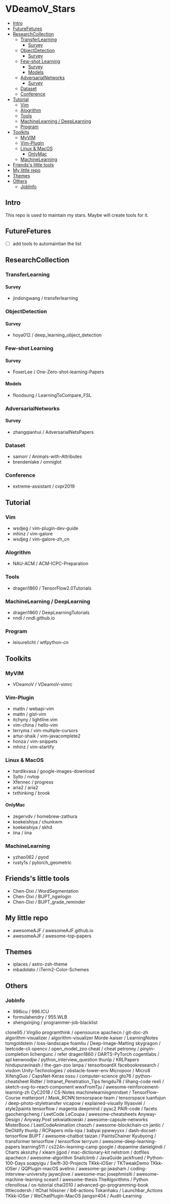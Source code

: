 # VDeamoV_Stars
<!-- vim-markdown-toc GFM -->

* [Intro](#intro)
* [FutureFetures](#futurefetures)
* [ResearchCollection](#researchcollection)
    * [TransferLearning](#transferlearning)
        * [Survey](#survey)
    * [ObjectDetection](#objectdetection)
        * [Survey](#survey-1)
    * [Few-shot Learning](#few-shot-learning)
        * [Survey](#survey-2)
        * [Models](#models)
    * [AdversarialNetworks](#adversarialnetworks)
        * [Survey](#survey-3)
    * [Dataset](#dataset)
    * [Conference](#conference)
* [Tutorial](#tutorial)
    * [Vim](#vim)
    * [Alogrithm](#alogrithm)
    * [Tools](#tools)
    * [MachineLearning / DeepLearning](#machinelearning--deeplearning)
    * [Program](#program)
* [Toolkits](#toolkits)
    * [MyVIM](#myvim)
    * [Vim-Plugin](#vim-plugin)
    * [Linux & MacOS](#linux--macos)
        * [OnlyMac](#onlymac)
    * [MachineLearning](#machinelearning)
* [Friends's little tools](#friendss-little-tools)
* [My little repo](#my-little-repo)
* [Themes](#themes)
* [Others](#others)
    * [JobInfo](#jobinfo)

<!-- vim-markdown-toc -->
## Intro
This repo is used to maintain my stars. Maybe will create tools for it.

## FutureFetures
- [ ] add tools to automaintian the list

ResearchCollection
-----------------
### TransferLearning
#### Survey
+ jindongwang / transferlearning
### ObjectDetection
#### Survey
+ hoya012 / deep_learning_object_detection

### Few-shot Learning
#### Survey
+ FoxerLee / One-Zero-shot-learning-Papers
#### Models
+ floodsung / LearningToCompare_FSL

### AdversarialNetworks
#### Survey
+ zhangqianhui / AdversarialNetsPapers

### Dataset
+ samorr / Animals-with-Attributes
+ brendenlake / omniglot

### Conference
+ extreme-assistant / cvpr2019


Tutorial
-----
### Vim
+ wsdjeg / vim-plugin-dev-guide
+ mhinz / vim-galore
+ wsdjeg / vim-galore-zh_cn

### Alogrithm
+ NAU-ACM / ACM-ICPC-Preparation

### Tools
+ dragen1860 / TensorFlow2.0Tutorials

### MachineLearning / DeepLearning
+ dragen1860 / DeepLearningTutorials
+ nndl / nndl.github.io

### Program
+ leisurelicht / wtfpython-cn

Toolkits
--------
### MyVIM
+ VDeamoV / VDeamoV-vimrc

### Vim-Plugin
+ mattn / webapi-vim
+ mattn / gist-vim
+ itchyny / lightline.vim
+ vim-china / hello-vim
+ terryma / vim-multiple-cursors
+ artur-shaik / vim-javacomplete2
+ honza / vim-snippets
+ mhinz / vim-startify

### Linux & MacOS
+ hardikvasa / google-images-download
+ Syllo / nvtop
+ Xfennec / progress
+ aria2 / aria2
+ txthinking / brook
#### OnlyMac
+ zegervdv / homebrew-zathura
+ koekeishiya / chunkwm
+ koekeishiya / skhd
+ iina / iina

### MachineLearning
+ yzhao062 / pyod
+ rusty1s / pytorch_geometric

Friends's little tools
------------
+ Chen-Dixi / WordSegmentation
+ Chen-Dixi / BUPT_ngwlogin
+ Chen-Dixi / BUPT_grade_reminder

My little repo
------------
+ awesomeAJF / awesomeAJF.github.io
+ awesomeAJF / awesome-top-papers

Themes
-----
+ iplaces / astro-zsh-theme
+ mbadolato / iTerm2-Color-Schemes

Others
-----
### JobInfo
+ 996icu / 996.ICU
+ formulahendry / 955.WLB
+ shengxinjing / programmer-job-blacklist

clone95 / Virgilio
programthink / opensource
apachecn / git-doc-zh
algorithm-visualizer / algorithm-visualizer
Morde-kaiser / LearningNotes
tomgoldstein / loss-landscape
foamliu / Deep-Image-Matting
skygragon / leetcode-cli
opencv / open_model_zoo
cheat / cheat
petronny / pinyin-completion
lichengunc / refer
dragen1860 / DARTS-PyTorch
cogentlabs / apl
kenwoodjw / python_interview_question
thunlp / KRLPapers
hindupuravinash / the-gan-zoo
lanpa / tensorboardX
facebookresearch / visdom
Unity-Technologies / obstacle-tower-env
Micropoor / Micro8
XifengGuo / CapsNet-Keras
ossu / computer-science
gto76 / python-cheatsheet
Ridter / Intranet_Penetration_Tips
fengdu78 / lihang-code
reeli / sketch-svg-to-react-component
wwxFromTju / awesome-reinforcement-learning-zh
CyC2018 / CS-Notes
machinelearningmindset / TensorFlow-Course
matterport / Mask_RCNN
tensorspace-team / tensorspace
luanfujun / deep-photo-styletransfer
vicapow / explained-visually
lllyasviel / style2paints
tensorflow / magenta
deepmind / pysc2
PAIR-code / facets
gaochengcheng / LeetCode
LeCoupa / awesome-cheatsheets
Anyway-Design / Anyway.Post
sekwiatkowski / awesome-capsule-networks
MisterBooo / LeetCodeAnimation
chaozh / awesome-blockchain-cn
jantic / DeOldify
thunlp / RCPapers
mila-iqia / babyai
ppwwyyxx / dash-docset-tensorflow
BUPT / awesome-chatbot
taizan / PaintsChainer
Kyubyong / transformer
tensorflow / tensorflow
terryum / awesome-deep-learning-papers
learning511 / cs224n-learning-camp
google / dopamine
danielgindi / Charts
aksnzhy / xlearn
jjgod / mac-dictionary-kit
nelstrom / dotfiles
apachecn / awesome-algorithm
Snailclimb / JavaGuide
jackfrued / Python-100-Days
soapyigu / Swift-30-Projects
TKkk-iOSer / TKTweakDemo
TKkk-iOSer / QQPlugin-macOS
avelino / awesome-go
jwasham / coding-interview-university
jaywcjlove / awesome-mac
josephmisiti / awesome-machine-learning
ocean1 / awesome-thesis
TheAlgorithms / Python
cfenollosa / os-tutorial
chai2010 / advanced-go-programming-book
littlecodersh / ItChat
hlissner / lb6-actions
Tokanhaku / Launchbar_Actions
TKkk-iOSer / WeChatPlugin-MacOS
jiangsir404 / Audit-Learning

